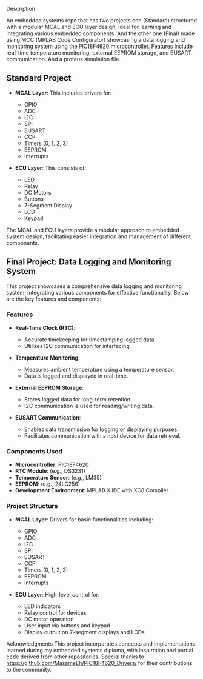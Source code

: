 Description:

An embedded systems repo that has two projects one (Standard) structured with a modular MCAL and ECU layer design, Ideal for learning and integrating various embedded components. And the other one (Final) made using MCC (MPLAB Code Configurator) showcasing a data logging and monitoring system using the PIC18F4620 microcontroller. Features include real-time temperature monitoring, external EEPROM storage, and EUSART communication. And a proteus simulation file.

## Standard Project

- **MCAL Layer**: This includes drivers for:
  - GPIO
  - ADC
  - I2C
  - SPI
  - EUSART
  - CCP
  - Timers (0, 1, 2, 3)
  - EEPROM
  - Interrupts

- **ECU Layer**: This consists of:
  - LED
  - Relay
  - DC Motors
  - Buttons
  - 7-Segment Display
  - LCD
  - Keypad

The MCAL and ECU layers provide a modular approach to embedded system design, facilitating easier integration and management of different components.

## Final Project: Data Logging and Monitoring System

This project showcases a comprehensive data logging and monitoring system, integrating various components for effective functionality. Below are the key features and components:

### Features

- **Real-Time Clock (RTC)**:
  - Accurate timekeeping for timestamping logged data.
  - Utilizes I2C communication for interfacing.

- **Temperature Monitoring**:
  - Measures ambient temperature using a temperature sensor.
  - Data is logged and displayed in real-time.

- **External EEPROM Storage**:
  - Stores logged data for long-term retention.
  - I2C communication is used for reading/writing data.

- **EUSART Communication**:
  - Enables data transmission for logging or displaying purposes.
  - Facilitates communication with a host device for data retrieval.

### Components Used

- **Microcontroller**: PIC18F4620
- **RTC Module**: (e.g., DS3231)
- **Temperature Sensor**: (e.g., LM35)
- **EEPROM**: (e.g., 24LC256)
- **Development Environment**: MPLAB X IDE with XC8 Compiler

### Project Structure

- **MCAL Layer**: Drivers for basic functionalities including:
  - GPIO
  - ADC
  - I2C
  - SPI
  - EUSART
  - CCP
  - Timers (0, 1, 2, 3)
  - EEPROM
  - Interrupts

- **ECU Layer**: High-level control for:
  - LED indicators
  - Relay control for devices
  - DC motor operation
  - User input via buttons and keypad
  - Display output on 7-segment displays and LCDs

Acknowledgments
This project incorporates concepts and implementations learned during my embedded systems diploma,
with inspiration and partial code derived from other repositories. Special thanks to https://github.com/MasameEh/PIC18F4620_Drivers/ for their contributions to the community.


